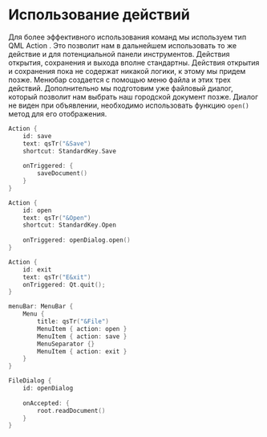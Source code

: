 # Использование действий

Для более эффективного использования команд мы используем тип QML Action . Это позволит нам в дальнейшем использовать то же действие и для потенциальной панели инструментов. Действия открытия, сохранения и выхода вполне стандартны. Действия открытия и сохранения пока не содержат никакой логики, к этому мы придем позже. Менюбар создается с помощью меню файла и этих трех действий. Дополнительно мы подготовим уже файловый диалог, который позволит нам выбрать наш городской документ позже. Диалог не виден при объявлении, необходимо использовать функцию `open()` метод для его отображения.

```c++
Action {
	id: save
	text: qsTr("&Save")
	shortcut: StandardKey.Save
	
	onTriggered: {
		saveDocument()
	}
}

Action {
	id: open
	text: qsTr("&Open")
	shortcut: StandardKey.Open
	
	onTriggered: openDialog.open()
}

Action {
	id: exit
	text: qsTr("E&xit")
	onTriggered: Qt.quit();
}

menuBar: MenuBar {
	Menu {
		title: qsTr("&File")
		MenuItem { action: open }
		MenuItem { action: save }
		MenuSeparator {}
		MenuItem { action: exit }
	}
}

FileDialog {
	id: openDialog
	
	onAccepted: {
		root.readDocument()
	}
}
```









































